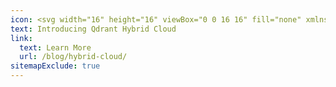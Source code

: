 ```yaml
---
icon: <svg width="16" height="16" viewBox="0 0 16 16" fill="none" xmlns="http://www.w3.org/2000/svg"><g clip-path="url(#clip0_770_2716)"><path d="M14.598 6.37199C14.486 6.14399 14.254 5.99999 14 5.99999H8.7447L9.3287 0.739993C9.36204 0.44266 9.1927 0.159993 8.91537 0.0479934C8.63737 -0.0653399 8.31937 0.0226601 8.13737 0.259327L1.4707 8.92599C1.31604 9.12733 1.2887 9.39933 1.40137 9.62733C1.51404 9.85599 1.74604 9.99999 2.00004 9.99999H7.25537L6.67137 15.26C6.63804 15.5573 6.80737 15.84 7.0847 15.952C7.16537 15.9847 7.25004 16 7.33337 16C7.53604 16 7.73337 15.9073 7.86204 15.74L14.5287 7.07333C14.6834 6.87199 14.71 6.59999 14.598 6.37199Z" fill="#8547FF"/></g><defs><clipPath id="clip0_770_2716"><rect width="16" height="16" fill="white"/></clipPath></defs></svg>
text: Introducing Qdrant Hybrid Cloud
link:
  text: Learn More
  url: /blog/hybrid-cloud/
sitemapExclude: true
---
```

